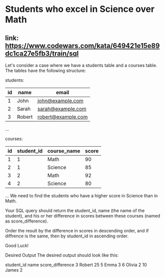 # Students who excel in Science over Math

## link: https://www.codewars.com/kata/649421e15e89dc1ca27e5fb3/train/sql

Let's consider a case where we have a students table and a courses table. The tables have the following structure:

students:

| id  | name     | email               |
|-----|----------|---------------------|
| 1   | John     | john@example.com    |
| 2   | Sarah    | sarah@example.com   |
| 3   | Robert   | robert@example.com  |
...

courses:

| id  | student_id | course_name | score |
|-----|------------|-------------|-------|
| 1   | 1          | Math        | 90    |
| 2   | 1          | Science     | 85    |
| 3   | 2          | Math        | 92    |
| 4   | 2          | Science     | 80    |
...
We need to find the students who have a higher score in Science than in Math.

Your SQL query should return the student_id, name (the name of the student), and his or her difference in scores between these courses (named as score_difference).

Order the result by the difference in scores in descending order, and if diffrence is the same, then by student_id in ascending order.

Good Luck!

Desired Output
The desired output should look like this:

student_id	name	score_difference
3	Robert	25
5	Emma	3
6	Olivia	2
10	James	2
